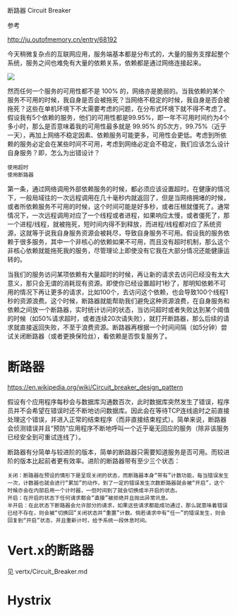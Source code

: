 断路器 Circuit Breaker

参考

http://ju.outofmemory.cn/entry/68192


今天稍微复杂点的互联网应用，服务端基本都是分布式的，大量的服务支撑起整个系统，服务之间也难免有大量的依赖关系，依赖都是通过网络连接起来。

![](https://github.com/Netflix/Hystrix/wiki/images/soa-1-640.png)


然而任何一个服务的可用性都不是 100% 的，网络亦是脆弱的。当我依赖的某个服务不可用的时候，我自身是否会被拖死？当网络不稳定的时候，我自身是否会被拖死？这些在单机环境下不太需要考虑的问题，在分布式环境下就不得不考虑了。假设我有5个依赖的服务，他们的可用性都是99.95%，即一年不可用时间约为4个多小时，那么是否意味着我的可用性最多就是 99.95% 的5次方，99.75%（近乎一天），再加上网络不稳定因素、依赖服务可能更多，可用性会更低。考虑到所依赖的服务必定会在某些时间不可用，考虑到网络必定会不稳定，我们应该怎么设计自身服务？即，怎么为出错设计？


    使用超时
    使用断路器

第一条，通过网络调用外部依赖服务的时候，都必须应该设置超时。在健康的情况下，一般局域往的一次远程调用在几十毫秒内就返回了，但是当网络拥堵的时候，或者所依赖服务不可用的时候，这个时间可能是好多秒，或者压根就僵死了。通常情况下，一次远程调用对应了一个线程或者进程，如果响应太慢，或者僵死了，那一个进程/线程，就被拖死，短时间内得不到释放，而进程/线程都对应了系统资源，这就等于说我自身服务资源会被耗尽，导致自身服务不可用。假设我的服务依赖于很多服务，其中一个非核心的依赖如果不可用，而且没有超时机制，那么这个非核心依赖就能拖死我的服务，尽管理论上即使没有它我在大部分情况还能健康运转的。

当我们的服务访问某项依赖有大量超时的时候，再让新的请求去访问已经没有太大意义，那只会无谓的消耗现有资源。即使你已经设置超时1秒了，那明知依赖不可用的情况下再让更多的请求，比如100个，去访问这个依赖，也会导致100个线程1秒的资源浪费。这个时候，断路器就能帮助我们避免这种资源浪费，在自身服务和依赖之间放一个断路器，实时统计访问的状态，当访问超时或者失败达到某个阈值的时候（如50%请求超时，或者连续20次请失败），就打开断路器，那么后续的请求就直接返回失败，不至于浪费资源。断路器再根据一个时间间隔（如5分钟）尝试关闭断路器（或者更换保险丝），看依赖是否恢复服务了。

# 断路器
https://en.wikipedia.org/wiki/Circuit_breaker_design_pattern

假设有个应用程序每秒会与数据库沟通数百次，此时数据库突然发生了错误，程序员并不会希望在错误时还不断地访问数据库。因此会在等待TCP连线逾时之前直接处理这个错误，并进入正常的结束程序（而非直接结束程式）。简单来说，断路器会侦测错误并且“预防”应用程序不断地呼叫一个近乎毫无回应的服务（除非该服务已经安全到可重试连线了）。

断路器有分简单与较进阶的版本，简单的断路器只需要知道服务是否可用。而较进阶的版本比起前者更有效率。进阶的断路器带有至少三个状态：

    关闭：断路器在预设的情形下是呈现关闭的状态，而断路器本身“带有”计数功能，每当错误发生一次，计数器也就会进行“累加”的动作，到了一定的错误发生次数断路器就会被“开启”，这个时候亦会在内部启用一个计时器，一但时间到了就会切换成半开启的状态。
    开启：在开启的状态下任何请求都会“直接”被拒绝并且抛出异常讯息。
    半开启：在此状态下断路器会允许部分的请求，如果这些请求都能成功通过，那么就意味着错误已经不存在，则会被“切换回”关闭状态并“重置”计数。倘若请求中有“任一”的错误发生，则会回复到“开启”状态，并且重新计时，给予系统一段休息时间。

# Vert.x的断路器

见 vertx/Circuit_Breaker.md

# Hystrix